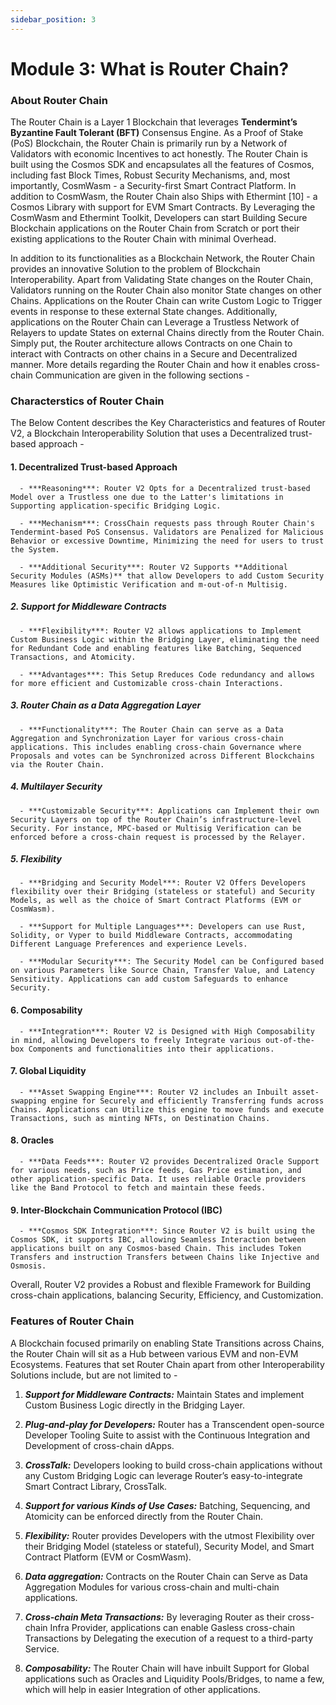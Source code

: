 ```yaml
---
sidebar_position: 3
---
```


# Module 3: What is Router Chain?

### About Router Chain

The Router Chain is a Layer 1 Blockchain that leverages **Tendermint’s Byzantine Fault Tolerant (BFT)** Consensus Engine. As a Proof of Stake (PoS) Blockchain, the Router Chain is primarily run by a Network of Validators with economic Incentives to act honestly. The Router Chain is built using the Cosmos SDK and encapsulates all the features of Cosmos, including fast Block Times, Robust Security Mechanisms, and, most importantly, CosmWasm - a Security-first Smart Contract Platform. In addition to CosmWasm, the Router Chain also Ships with Ethermint [10] - a Cosmos Library with support for EVM Smart Contracts. By Leveraging the CosmWasm and Ethermint Toolkit, Developers can start Building Secure Blockchain applications on the Router Chain from Scratch or port their existing applications to the Router Chain with minimal Overhead.

In addition to its functionalities as a Blockchain Network, the Router Chain provides an innovative Solution to the problem of Blockchain Interoperability. Apart from Validating State changes on the Router Chain, Validators running on the Router Chain also monitor State changes on other Chains. Applications on the Router Chain can write Custom Logic to Trigger events in response to these external State changes. Additionally, applications on the Router Chain can Leverage a Trustless Network of Relayers to update States on external Chains directly from the Router Chain. Simply put, the Router architecture allows Contracts on one Chain to interact with Contracts on other chains in a Secure and Decentralized manner. More details regarding the Router Chain and how it enables cross-chain Communication are given in the
following sections - 

### Characterstics of Router Chain

The Below Content describes the Key Characteristics and features of Router V2, a Blockchain Interoperability Solution that uses a Decentralized trust-based approach -

   #### 1. Decentralized Trust-based Approach

      - ***Reasoning***: Router V2 Opts for a Decentralized trust-based Model over a Trustless one due to the Latter's limitations in Supporting application-specific Bridging Logic.

      - ***Mechanism***: CrossChain requests pass through Router Chain's Tendermint-based PoS Consensus. Validators are Penalized for Malicious Behavior or excessive Downtime, Minimizing the need for users to trust the System.

      - ***Additional Security***: Router V2 Supports **Additional Security Modules (ASMs)** that allow Developers to add Custom Security Measures like Optimistic Verification and m-out-of-n Multisig.

   ##### 2. Support for Middleware Contracts

      - ***Flexibility***: Router V2 allows applications to Implement Custom Business Logic within the Bridging Layer, eliminating the need for Redundant Code and enabling features like Batching, Sequenced Transactions, and Atomicity.

      - ***Advantages***: This Setup Rreduces Code redundancy and allows for more efficient and Customizable cross-chain Interactions.

   ##### 3. Router Chain as a Data Aggregation Layer

      - ***Functionality***: The Router Chain can serve as a Data Aggregation and Synchronization Layer for various cross-chain applications. This includes enabling cross-chain Governance where Proposals and votes can be Synchronized across Different Blockchains via the Router Chain.

   ##### 4. Multilayer Security

      - ***Customizable Security***: Applications can Implement their own Security Layers on top of the Router Chain’s infrastructure-level Security. For instance, MPC-based or Multisig Verification can be enforced before a cross-chain request is processed by the Relayer.

   ##### 5. Flexibility

      - ***Bridging and Security Model***: Router V2 Offers Developers flexibility over their Bridging (stateless or stateful) and Security Models, as well as the choice of Smart Contract Platforms (EVM or CosmWasm).

      - ***Support for Multiple Languages***: Developers can use Rust, Solidity, or Vyper to build Middleware Contracts, accommodating Different Language Preferences and experience Levels.

      - ***Modular Security***: The Security Model can be Configured based on various Parameters like Source Chain, Transfer Value, and Latency Sensitivity. Applications can add custom Safeguards to enhance Security.

   #### 6. Composability

      - ***Integration***: Router V2 is Designed with High Composability in mind, allowing Developers to freely Integrate various out-of-the-box Components and functionalities into their applications.

   #### 7. Global Liquidity

      - ***Asset Swapping Engine***: Router V2 includes an Inbuilt asset-swapping engine for Securely and efficiently Transferring funds across Chains. Applications can Utilize this engine to move funds and execute Transactions, such as minting NFTs, on Destination Chains.

   #### 8. Oracles

      - ***Data Feeds***: Router V2 provides Decentralized Oracle Support for various needs, such as Price feeds, Gas Price estimation, and other application-specific Data. It uses reliable Oracle providers like the Band Protocol to fetch and maintain these feeds.

   #### 9. Inter-Blockchain Communication Protocol (IBC)

      - ***Cosmos SDK Integration***: Since Router V2 is built using the Cosmos SDK, it supports IBC, allowing Seamless Interaction between applications built on any Cosmos-based Chain. This includes Token Transfers and instruction Transfers between Chains like Injective and Osmosis.

Overall, Router V2 provides a Robust and flexible Framework for Building cross-chain applications, balancing Security, Efficiency, and Customization.

### Features of Router Chain

A Blockchain focused primarily on enabling State Transitions across Chains, the Router Chain will sit as a Hub between various EVM and non-EVM Ecosystems. Features that set Router Chain apart from other Interoperability Solutions include, but are not limited to -

1. ***Support for Middleware Contracts:*** Maintain States and implement Custom Business Logic directly in the Bridging Layer.
   
2. ***Plug-and-play for Developers:*** Router has a Transcendent open-source Developer Tooling Suite to assist with the Continuous Integration and Development of cross-chain dApps.

3. ***CrossTalk:*** Developers looking to build cross-chain applications without any Custom Bridging Logic can leverage Router’s easy-to-integrate Smart Contract Library, CrossTalk.

4. ***Support for various Kinds of Use Cases:*** Batching, Sequencing, and Atomicity can be enforced directly from the Router Chain.

5. ***Flexibility:*** Router provides Developers with the utmost Flexibility over their Bridging Model (stateless or stateful), Security Model, and Smart Contract Platform (EVM or CosmWasm).
   
6. ***Data aggregation:*** Contracts on the Router Chain can Serve as Data Aggregation Modules for various cross-chain and multi-chain applications.
   
7. ***Cross-chain Meta Transactions:*** By leveraging Router as their cross-chain Infra Provider, applications can enable Gasless cross-chain Transactions by Delegating the execution of a request to a third-party Service.

8. ***Composability:*** The Router Chain will have inbuilt Support for Global applications such as Oracles and Liquidity Pools/Bridges, to name a few, which will help in easier Integration of other applications.